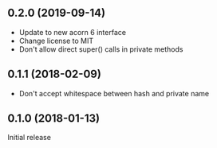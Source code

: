 ## 0.2.0 (2019-09-14)

* Update to new acorn 6 interface
* Change license to MIT
* Don't allow direct super() calls in private methods

## 0.1.1 (2018-02-09)

* Don't accept whitespace between hash and private name

## 0.1.0 (2018-01-13)

Initial release
